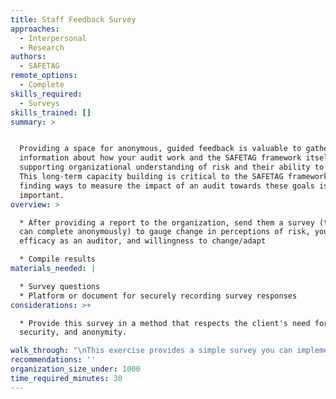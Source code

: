 ```yaml
---
title: Staff Feedback Survey
approaches:
  - Interpersonal
  - Research
authors:
  - SAFETAG
remote_options:
  - Complete
skills_required:
  - Surveys
skills_trained: []
summary: >


  Providing a space for anonymous, guided feedback is valuable to gather
  information about how your audit work and the SAFETAG framework itself are
  supporting organizational understanding of risk and their ability to adapt.
  This long-term capacity building is critical to the SAFETAG framework, so
  finding ways to measure the impact of an audit towards these goals is
  important.
overview: >

  * After providing a report to the organization, send them a survey (that they
  can complete anonymously) to gauge change in perceptions of risk, your
  efficacy as an auditor, and willingness to change/adapt

  * Compile results
materials_needed: |

  * Survey questions
  * Platform or document for securely recording survey responses
considerations: >+

  * Provide this survey in a method that respects the client's need for privacy,
  security, and anonymity. 

walk_through: "\nThis exercise provides a simple survey you can implement in a variety of settings (Google Forms, SurveyMonkey, via plain documents, etc.).\n\n#### Sample Survey Questions\n\n\n1) **Before the audit:**\n\n| \t\t\t\t\t\t\t                                       | Completely False | False | I don't know | True | Completely True |\n|------------------------------------------------------------------|------------------|-------|--------------|------|-----------------|\n| I understood the risks my organization faces                     | [ ]               | [ ]    | [ ]           | [ ]   | [ ]              |\n| I understood the risks that I personally face.                   | [ ]               | [ ]    | [ ]           | [ ]   | [ ]              |\n| I understood the risks that my organization's beneficiaries face.| [ ]               | [ ]    | [ ]           | [ ]   | [ ]              |\n| The auditor understood the risks my organization faces.          | [ ]               | [ ]    | [ ]           | [ ]   | [ ]              |\n| The auditor understood the risks that I personally face.         | [ ]               | [ ]    | [ ]           | [ ]   | [ ]              |\n| The auditor understood the risks that my organization's beneficiaries face. | [ ]    | [ ]    | [ ]           | [ ]   | [ ]              |\n\n\n2) **After the audit:**\n\n| \t\t\t\t\t\t\t                                       | Completely False | False | I don't know | True | Completely True |\n|------------------------------------------------------------------|------------------|-------|--------------|------|-----------------|\n| I understood the risks my organization faces                     | [ ]               | [ ]    | [ ]           | [ ]   | [ ]              |\n| I understood the risks that I personally face.                   | [ ]               | [ ]    | [ ]           | [ ]   | [ ]              |\n| I understood the risks that my organization's beneficiaries face.| [ ]               | [ ]    | [ ]           | [ ]   | [ ]              |\n| The auditor understood the risks my organization faces.          | [ ]               | [ ]    | [ ]           | [ ]   | [ ]              |\n| The auditor understood the risks that I personally face.         | [ ]               | [ ]    | [ ]           | [ ]   | [ ]              |\n| The auditor understood the risks that my organization's beneficiaries face. | [ ]    | [ ]    | [ ]           | [ ]   | [ ]              |\n\n3) **Do you feel the audit took a reasonable amount of time?**\n\n- [ ] I would have been willing to spend more time in the audit.\n- [ ] We did not spend enough time on the audit.\n- [ ] The audit took more time than it should have.\n- [ ] The audit took the right amount of time.\n- [ ] I don't know.\n\n4) **Do you have any immediate behavioral changes you intend to make because of the audit?**\n\n- [ ] Yes\n- [ ] No\n\n5) **Did the auditor provide you everything you need to start addressing your digital security?**\n\n- [ ] Yes\n- [ ] No\n- [ ] I don't know.\n\n6) **Did any training that you received specifically address the risks identified during the audit?**\n\n- [ ] Yes\n- [ ] No\n- [ ] I don't know.\n\n7) **Did the recommendations made by the auditor directly address the digital security needs you identified during the audit?**\n\n- [ ] Yes\n- [ ] No\n- [ ] I don't know\n\n8) **Did the recommendations made by the auditor address the digital security needs of your organization?**\n\n- [ ] Yes\n- [ ] No\n- [ ] I don't know\n\n9) **The recommendations from the audit...**\n\n- [ ] Were implemented before we received the report.\n- [ ] Will be easy to implement.\n- [ ] Will be only slightly difficult to implement.\n- [ ] Will hard to implement.\n- [ ] Will be impossible to implement.\n\n10) **The biggest barrier you see to implementing the auditor's recommendations is....**\n\n- [ ] Lack of money\n- [ ] Lack of time\n- [ ] Lack of interest\n- [ ] Lack of technical expertise\n- [ ] They are too difficult to implement\n"
recommendations: ''
organization_size_under: 1000
time_required_minutes: 30
---
```


